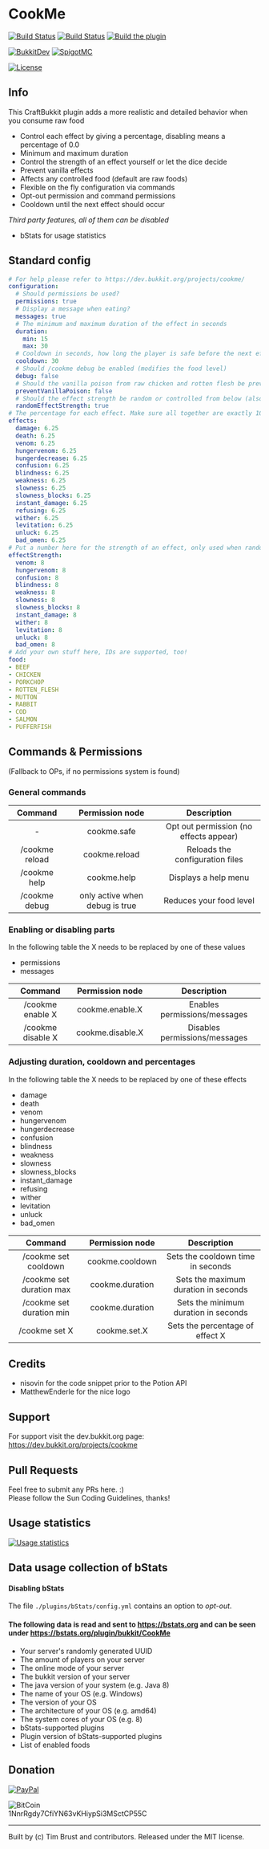 # CookMe
[![Build Status](https://ci.dustplanet.de/job/CookMe/badge/icon)](https://ci.dustplanet.de/job/CookMe/)
[![Build Status](https://travis-ci.org/timbru31/CookMe.svg?branch=master)](https://travis-ci.org/timbru31/CookMe)
[![Build the plugin](https://github.com/timbru31/CookMe/workflows/Build%20the%20plugin/badge.svg)](https://github.com/timbru31/CookMe/actions?query=workflow%3A%22Build+the+plugin%22)

[![BukkitDev](https://img.shields.io/badge/BukkitDev-v3.0.2-orange.svg)](https://dev.bukkit.org/projects/cookme/)
[![SpigotMC](https://img.shields.io/badge/SpigotMC-v3.0.2-orange.svg)](https://www.spigotmc.org/resources/cookme.67006/)

[![License](https://img.shields.io/badge/License-MIT-blue.svg)](LICENSE)

## Info
This CraftBukkit plugin adds a more realistic and detailed behavior when you consume raw food
* Control each effect by giving a percentage, disabling means a percentage of 0.0
* Minimum and maximum duration
* Control the strength of an effect yourself or let the dice decide
* Prevent vanilla effects
* Affects any controlled food (default are raw foods)
* Flexible on the fly configuration via commands
* Opt-out permission and command permissions
* Cooldown until the next effect should occur

*Third party features, all of them can be disabled*
* bStats for usage statistics

## Standard config
```yaml
# For help please refer to https://dev.bukkit.org/projects/cookme/
configuration:
  # Should permissions be used?
  permissions: true
  # Display a message when eating?
  messages: true
  # The minimum and maximum duration of the effect in seconds
  duration:
    min: 15
    max: 30
  # Cooldown in seconds, how long the player is safe before the next effect happens.
  cooldown: 30
  # Should /cookme debug be enabled (modifies the food level)
  debug: false
  # Should the vanilla poison from raw chicken and rotten flesh be prevented if the player has the permission cookme.safe
  preventVanillaPoison: false
  # Should the effect strength be random or controlled from below (also called amplifier)
  randomEffectStrength: true
# The percentage for each effect. Make sure all together are exactly 100! 0 means disabled!
effects:
  damage: 6.25
  death: 6.25
  venom: 6.25
  hungervenom: 6.25
  hungerdecrease: 6.25
  confusion: 6.25
  blindness: 6.25
  weakness: 6.25
  slowness: 6.25
  slowness_blocks: 6.25
  instant_damage: 6.25
  refusing: 6.25
  wither: 6.25
  levitation: 6.25
  unluck: 6.25
  bad_omen: 6.25
# Put a number here for the strength of an effect, only used when randomEffectStrength is false
effectStrength:
  venom: 8
  hungervenom: 8
  confusion: 8
  blindness: 8
  weakness: 8
  slowness: 8
  slowness_blocks: 8
  instant_damage: 8
  wither: 8
  levitation: 8
  unluck: 8
  bad_omen: 8
# Add your own stuff here, IDs are supported, too!
food:
- BEEF
- CHICKEN
- PORKCHOP
- ROTTEN_FLESH
- MUTTON
- RABBIT
- COD
- SALMON
- PUFFERFISH
```

## Commands & Permissions
(Fallback to OPs, if no permissions system is found)

### General commands
| Command        | Permission node                | Description                            |
|:--------------:|:------------------------------:|:--------------------------------------:|
|              - | cookme.safe                    | Opt out permission (no effects appear) |
| /cookme reload | cookme.reload                  | Reloads the configuration files        |
| /cookme help   | cookme.help                    | Displays a help menu                   |
| /cookme debug  | only active when debug is true | Reduces your food level                |

### Enabling or disabling parts
In the following table the X needs to be replaced by one of these values
* permissions
* messages

| Command           | Permission node  | Description                   |
|:-----------------:|:----------------:|:-----------------------------:|
| /cookme enable X  | cookme.enable.X  | Enables permissions/messages  |
| /cookme disable X | cookme.disable.X | Disables permissions/messages |

### Adjusting duration, cooldown and percentages
In the following table the X needs to be replaced by one of these effects
* damage
* death
* venom
* hungervenom
* hungerdecrease
* confusion
* blindness
* weakness
* slowness
* slowness_blocks
* instant_damage
* refusing
* wither
* levitation
* unluck
* bad_omen

| Command                  | Permission node | Description                          |
|:------------------------:|:---------------:|:------------------------------------:|
| /cookme set cooldown     | cookme.cooldown | Sets the cooldown time in seconds    |
| /cookme set duration max | cookme.duration | Sets the maximum duration in seconds |
| /cookme set duration min | cookme.duration | Sets the minimum duration in seconds |
| /cookme set X            | cookme.set.X    | Sets the percentage of effect X      |

## Credits
* nisovin for the code snippet prior to the Potion API
* MatthewEnderle for the nice logo

## Support
For support visit the dev.bukkit.org page: https://dev.bukkit.org/projects/cookme

## Pull Requests
Feel free to submit any PRs here. :)  
Please follow the Sun Coding Guidelines, thanks!

## Usage statistics

[![Usage statistics](https://bstats.org/signatures/bukkit/CookMe.svg)](https://bstats.org/plugin/bukkit/CookMe/279)

## Data usage collection of bStats

#### Disabling bStats
The file `./plugins/bStats/config.yml` contains an option to *opt-out*.

#### The following data is **read and sent** to https://bstats.org and can be seen under https://bstats.org/plugin/bukkit/CookMe
* Your server's randomly generated UUID
* The amount of players on your server
* The online mode of your server
* The bukkit version of your server
* The java version of your system (e.g. Java 8)
* The name of your OS (e.g. Windows)
* The version of your OS
* The architecture of your OS (e.g. amd64)
* The system cores of your OS (e.g. 8)
* bStats-supported plugins
* Plugin version of bStats-supported plugins
* List of enabled foods

## Donation
[![PayPal](https://www.paypalobjects.com/en_US/i/btn/btn_donateCC_LG.gif "Donation via PayPal")](https://www.paypal.com/cgi-bin/webscr?cmd=_s-xclick&hosted_button_id=T9TEV7Q88B9M2)

![BitCoin](https://dustplanet.de/wp-content/uploads/2015/01/bitcoin-logo-plain.png "Donation via BitCoins")  
1NnrRgdy7CfiYN63vKHiypSi3MSctCP55C

---
Built by (c) Tim Brust and contributors. Released under the MIT license.
